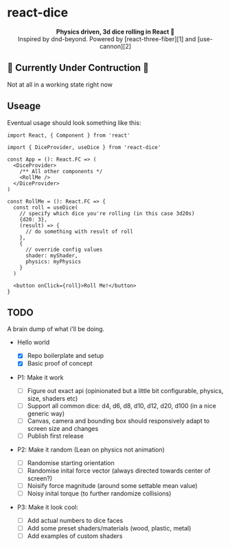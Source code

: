 # react-dice

<div align="center"><strong>Physics driven, 3d dice rolling in React 🎲</strong></div>
<div align="center"> Inspired by dnd-beyond. Powered by [react-three-fiber][1] and [use-cannon][2] </div>

## 🚧 Currently Under Contruction 🚧

Not at all in a working state right now

## Useage

Eventual usage should look something like this:

```tsx
import React, { Component } from 'react'

import { DiceProvider, useDice } from 'react-dice'

const App = (): React.FC => (
  <DiceProvider>
    /** All other components */
    <RollMe />
  </DiceProvider>
)

const RollMe = (): React.FC => {
  const roll = useDice(
    // specify which dice you're rolling (in this case 3d20s)
    {d20: 3},
    (result) => {
      // do something with result of roll
    },
    {
      // override config values
      shader: myShader,
      physics: myPhysics
    }
  )

  <button onClick={roll}>Roll Me!</button>
}
```

## TODO

A brain dump of what i'll be doing.

- Hello world

  - [x] Repo boilerplate and setup
  - [x] Basic proof of concept

- P1: Make it work

  - [ ] Figure out exact api (opinionated but a little bit configurable, physics, size, shaders etc)
  - [ ] Support all common dice: d4, d6, d8, d10, d12, d20, d100 (in a nice generic way)
  - [ ] Canvas, camera and bounding box should responsively adapt to screen size and changes
  - [ ] Publish first release

- P2: Make it random (Lean on physics not animation)

  - [ ] Randomise starting orientation
  - [ ] Randomise inital force vector (always directed towards center of screen?)
  - [ ] Noisify force magnitude (around some settable mean value)
  - [ ] Noisy inital torque (to further randomize collisions)

- P3: Make it look cool:
  - [ ] Add actual numbers to dice faces
  - [ ] Add some preset shaders/materials (wood, plastic, metal)
  - [ ] Add examples of custom shaders

[1]: https://github.com/pmndrs/react-three-fiber
[2]: https://github.com/pmndrs/use-cannon
